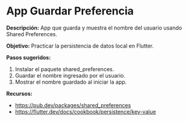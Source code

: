 # App Guardar Preferencia

**Descripción:**
App que guarda y muestra el nombre del usuario usando Shared Preferences.

**Objetivo:**
Practicar la persistencia de datos local en Flutter.

**Pasos sugeridos:**
1. Instalar el paquete shared_preferences.
2. Guardar el nombre ingresado por el usuario.
3. Mostrar el nombre guardado al iniciar la app.

**Recursos:**
- https://pub.dev/packages/shared_preferences
- https://flutter.dev/docs/cookbook/persistence/key-value
